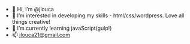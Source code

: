 - 👋 Hi, I’m @jlouca
- 👀 I’m interested in developing my skills - html/css/wordpress.  Love all things creative!
- 🌱 I’m currently learning javaScript(gulp!) 
- 📫 jlouca21@gmail.com

<!---
jlouca/jlouca is a ✨ special ✨ repository because its `README.md` (this file) appears on your GitHub profile.
You can click the Preview link to take a look at your changes.
--->
